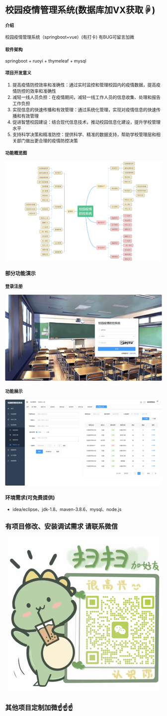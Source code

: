 # 校园疫情管理系统(数据库加VX获取☟)

#### 介绍
校园疫情管理系统（springboot+vue）(有打卡)
有BUG可留言加微

#### 软件架构
springboot + ruoyi + thymeleaf + mysql


#### 项目开发意义

1.  提高疫情防控效率和准确性：通过实时监控和管理校园内的疫情数据，提高疫情防控的效率和准确性
2.  减轻一线人员负担：在疫情期间，减轻一线工作人员的信息收集、处理和报告工作负担
3.  实现信息的快速传播和有效管理：通过系统化管理，实现对疫情信息的快速传播和有效管理
4.  促进智慧校园建设：结合现代信息技术，推动校园信息化建设，提升学校管理水平
5.  支持科学决策和精准防控：提供科学、精准的数据支持，帮助学校管理层和相关部门做出更合理的疫情防控决策

#### 功能概览图
![输入图片说明](photo/%E5%8A%9F%E8%83%BD%E5%9B%BE.png)

### 部分功能演示
#### 登录注册
![输入图片说明](photo/%E7%99%BB%E5%BD%95%E6%B3%A8%E5%86%8C.gif)

#### 功能展示
![输入图片说明](photo/%E5%8A%9F%E8%83%BD%E5%B1%95%E7%A4%BA-2.gif)

### 环境需求(可免费提供)
- idea/eclipse、jdk-1.8、maven-3.8.6、mysql、node.js

## 有项目修改、安装调试需求 请联系微信
![输入图片说明](photo/0-WeChat.png)

## 其他项目定制加微☝☝☝


